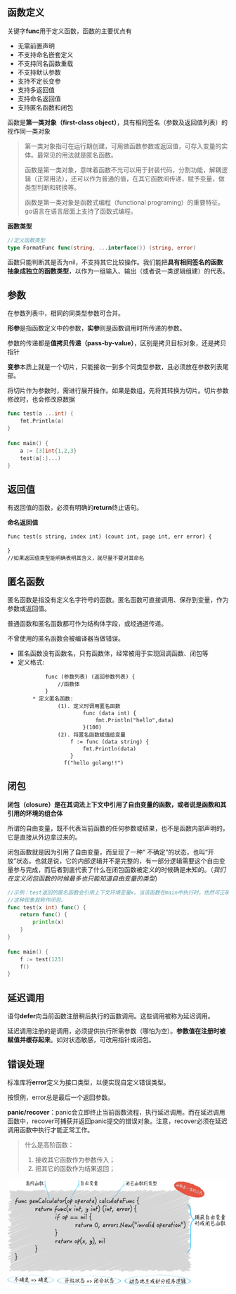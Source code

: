 ## 函数定义

关键字**func**用于定义函数，函数的主要优点有

- 无需前置声明
- 不支持命名嵌套定义
- 不支持同名函数重载
- 不支持默认参数
- 支持不定长变参
- 支持多返回值
- 支持命名返回值
- 支持匿名函数和闭包

函数是**第一类对象（first-class object）**，具有相同签名（参数及返回值列表）的视作同一类对象

> 第一类对象指可在运行期创建，可用做函数参数或返回值，可存入变量的实体。最常见的用法就是匿名函数。
>
> 函数是第一类对象，意味着函数不光可以用于封装代码，分割功能，解耦逻辑（正常用法），还可以作为普通的值，在其它函数间传递，赋予变量，做类型判断和转换等。
>
> 函数是第一类对象是函数式编程（functional programing）的重要特征。go语言在语言层面上支持了函数式编程。



**函数类型**

```go
//定义函数类型
type FormatFunc func(string, ...interface()) (string, error)
```

函数只能判断其是否为nil，不支持其它比较操作。我们能把**具有相同签名的函数抽象成独立的函数类型**，以作为一组输入、输出（或者说一类逻辑组建）的代表。



## 参数

在参数列表中，相同的同类型参数可合并。

**形参**是指函数定义中的参数，**实参**则是函数调用时所传递的参数。

参数的传递都是**值拷贝传递（pass-by-value）**，区别是拷贝目标对象，还是拷贝指针

**变参**本质上就是一个切片，只能接收一到多个同类型参数，且必须放在参数列表尾部。

将切片作为参数时，需进行展开操作。如果是数组，先将其转换为切片。切片参数修改时，也会修改原数据

```go
func test(a ...int) {
    fmt.Println(a)
}

func main() {
    a := [3]int{1,2,3}
    test(a[:]...)
}
```



## 返回值

有返回值的函数，必须有明确的**return**终止语句。

**命名返回值**

```
func test(s string, index int) (count int, page int, err error) {
    
}
//如果返回值类型能明确表明其含义，就尽量不要对其命名
```

 ## 匿名函数

匿名函数是指没有定义名字符号的函数。匿名函数可直接调用、保存到变量，作为参数或返回值。

普通函数和匿名函数都可作为结构体字段，或经通道传递。

不曾使用的匿名函数会被编译器当做错误。

- 匿名函数没有函数名，只有函数体，经常被用于实现回调函数、闭包等
- 定义格式:

```
  			func (参数列表) (返回参数列表) {
  				//函数体
  			}
  		* 定义匿名函数:
    			(1). 定义时调用匿名函数
    					func (data int) {
    						fmt.Println("hello",data)
    					}(100)
    			(2). 将匿名函数赋值给变量
    				f := func (data string) {
    					fmt.Println(data)
    				}
    			  f("hello golang!!")
```

## 闭包

**闭包（closure）是在其词法上下文中引用了自由变量的函数，或者说是函数和其引用的环境的组合体**

所谓的自由变量，既不代表当前函数的任何参数或结果，也不是函数内部声明的，它是直接从外边拿过来的。

闭包函数就是因为引用了自由变量，而呈现了一种“ 不确定”的状态，也叫“开放”状态。也就是说，它的内部逻辑并不是完整的，有一部分逻辑需要这个自由变量参与完成，而后者到底代表了什么在闭包函数被定义的时候确是未知的。（*我们在定义闭包函数的时候最多也只能知道自由变量的类型*）

```go 
//示例：test返回的匿名函数会引用上下文环境变量x。当该函数在main中执行时，依然可正确读取x的值。
//这种现象就称作闭包。
func test(x int) func() {
    return func() {
        println(x)
    }
}

func main() {
    f := test(123)
    f()
}
```

## 延迟调用

语句**defer**向当前函数注册稍后执行的函数调用。这些调用被称为延迟调用。

延迟调用注册的是调用，必须提供执行所需参数（哪怕为空）。**参数值在注册时被赋值并缓存起来**。如对状态敏感，可改用指针或闭包。



## 错误处理

标准库将**error**定义为接口类型，以便实现自定义错误类型。

按惯例，error总是最后一个返回参数。

**panic/recover**：panic会立即终止当前函数流程，执行延迟调用。而在延迟调用函数中，recover可捕获并返回panic提交的错误对象。注意，recover必须在延迟调用函数中执行才能正常工作。



> 什么是高阶函数：
>
> 1. 接收其它函数作为参数传入；
> 2. 把其它的函数作为结果返回；

![](./closure.png)